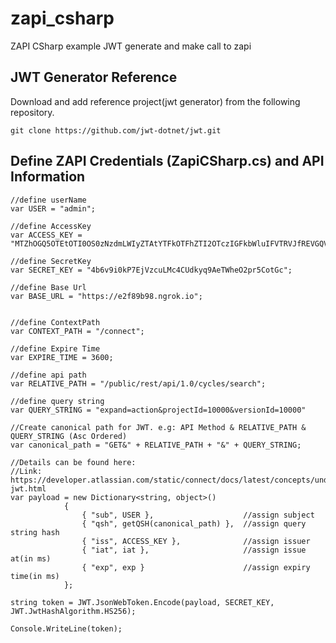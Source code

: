 # zapi_csharp
ZAPI CSharp example JWT generate and make call to zapi

## JWT Generator Reference
Download and add reference project(jwt generator) from the following repository.

    git clone https://github.com/jwt-dotnet/jwt.git


## Define ZAPI Credentials (ZapiCSharp.cs) and API Information

	//define userName
	var USER = "admin";

	//define AccessKey
	var ACCESS_KEY = "MTZhOGQ5OTEtOTI0OS0zNzdmLWIyZTAtYTFkOTFhZTI2OTczIGFkbWluIFVTRVJfREVGQVVMVF9OQU1F";

	//define SecretKey
	var SECRET_KEY = "4b6v9i0kP7EjVzcuLMc4CUdkyq9AeTWheO2pr5CotGc";

	//define Base Url
	var BASE_URL = "https://e2f89b98.ngrok.io";

	
	//define ContextPath
	var CONTEXT_PATH = "/connect";

	//define Expire Time
	var EXPIRE_TIME = 3600;

	//define api path
	var RELATIVE_PATH = "/public/rest/api/1.0/cycles/search";
	
	//define query string
	var QUERY_STRING = "expand=action&projectId=10000&versionId=10000"
	
	//Create canonical path for JWT. e.g: API Method & RELATIVE_PATH & QUERY_STRING (Asc Ordered)
	var canonical_path = "GET&" + RELATIVE_PATH + "&" + QUERY_STRING;
	
	//Details can be found here:
	//Link: https://developer.atlassian.com/static/connect/docs/latest/concepts/understanding-jwt.html
	var payload = new Dictionary<string, object>()
                {
                    { "sub", USER },                    //assign subject 
                    { "qsh", getQSH(canonical_path) },  //assign query string hash
                    { "iss", ACCESS_KEY },              //assign issuer
                    { "iat", iat },                     //assign issue at(in ms)
                    { "exp", exp }                      //assign expiry time(in ms)
                };

	string token = JWT.JsonWebToken.Encode(payload, SECRET_KEY, JWT.JwtHashAlgorithm.HS256);
	
	Console.WriteLine(token);
	
	